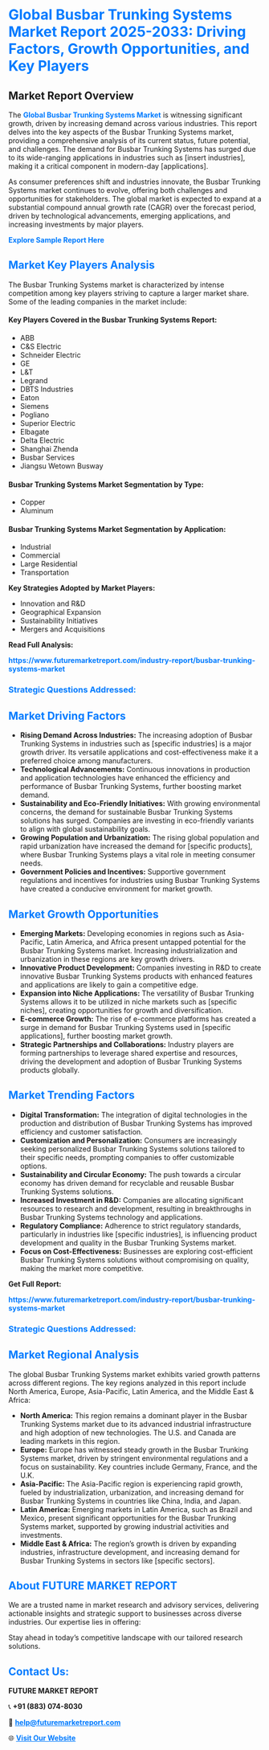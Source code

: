 <h1 style="color: #007BFF;">Global Busbar Trunking Systems Market Report 2025-2033: Driving Factors, Growth Opportunities, and Key Players</h1>

<section id="overview">
<h2>Market Report Overview</h2>
<p>The <a href="https://www.futuremarketreport.com/industry-report/busbar-trunking-systems-market" style="color: #007BFF; text-decoration: none;"><strong>Global Busbar Trunking Systems Market</strong></a> is witnessing significant growth, driven by increasing demand across various industries. This report delves into the key aspects of the Busbar Trunking Systems market, providing a comprehensive analysis of its current status, future potential, and challenges. The demand for Busbar Trunking Systems has surged due to its wide-ranging applications in industries such as [insert industries], making it a critical component in modern-day [applications].</p>
<p>As consumer preferences shift and industries innovate, the Busbar Trunking Systems market continues to evolve, offering both challenges and opportunities for stakeholders. The global market is expected to expand at a substantial compound annual growth rate (CAGR) over the forecast period, driven by technological advancements, emerging applications, and increasing investments by major players.</p>
</section>

<section id="overview">
<p><a href="https://www.futuremarketreport.com/request-sample/reportId=76798" style="color: #007BFF; text-decoration: none;"><strong>Explore Sample Report Here</strong></a></p>
</section>

<section id="key-players">
<h2 style="color: #007BFF;">Market Key Players Analysis</h2>
<p>The Busbar Trunking Systems market is characterized by intense competition among key players striving to capture a larger market share. Some of the leading companies in the market include:</p>
<h4>Key Players Covered in the Busbar Trunking Systems Report:</h4>
<ul><li>ABB</li><li>C&amp;S Electric</li><li>Schneider Electric</li><li>GE</li><li>L&amp;T</li><li>Legrand</li><li>DBTS Industries</li><li>Eaton</li><li>Siemens</li><li>Pogliano</li><li>Superior Electric</li><li>Elbagate</li><li>Delta Electric</li><li>Shanghai Zhenda</li><li>Busbar Services</li><li>Jiangsu Wetown Busway</li></ul>
<h4>Busbar Trunking Systems Market Segmentation by Type:</h4>
<ul><li>Copper</li><li>Aluminum</li></ul>

<h4>Busbar Trunking Systems Market Segmentation by Application:</h4>
<ul><li>Industrial</li><li>Commercial</li><li>Large Residential</li><li>Transportation</li></ul>
<p><strong>Key Strategies Adopted by Market Players:</strong></p>
<ul>
<li>Innovation and R&D</li>
<li>Geographical Expansion</li>
<li>Sustainability Initiatives</li>
<li>Mergers and Acquisitions</li>
</ul>
</section>

<section>
<p><strong>Read Full Analysis: </strong></p><a href="https://www.futuremarketreport.com/industry-report/busbar-trunking-systems-market" style="color: #007BFF; text-decoration: none;"><strong>https://www.futuremarketreport.com/industry-report/busbar-trunking-systems-market</strong></a>
<h3 style="color: #007BFF;">Strategic Questions Addressed:</h3>
</section>

<section id="driving-factors">
<h2 style="color: #007BFF;">Market Driving Factors</h2>
<ul>
<li><strong>Rising Demand Across Industries:</strong> The increasing adoption of Busbar Trunking Systems in industries such as [specific industries] is a major growth driver. Its versatile applications and cost-effectiveness make it a preferred choice among manufacturers.</li>
<li><strong>Technological Advancements:</strong> Continuous innovations in production and application technologies have enhanced the efficiency and performance of Busbar Trunking Systems, further boosting market demand.</li>
<li><strong>Sustainability and Eco-Friendly Initiatives:</strong> With growing environmental concerns, the demand for sustainable Busbar Trunking Systems solutions has surged. Companies are investing in eco-friendly variants to align with global sustainability goals.</li>
<li><strong>Growing Population and Urbanization:</strong> The rising global population and rapid urbanization have increased the demand for [specific products], where Busbar Trunking Systems plays a vital role in meeting consumer needs.</li>
<li><strong>Government Policies and Incentives:</strong> Supportive government regulations and incentives for industries using Busbar Trunking Systems have created a conducive environment for market growth.</li>
</ul>
</section>

<section id="growth-opportunities">
<h2 style="color: #007BFF;">Market Growth Opportunities</h2>
<ul>
<li><strong>Emerging Markets:</strong> Developing economies in regions such as Asia-Pacific, Latin America, and Africa present untapped potential for the Busbar Trunking Systems market. Increasing industrialization and urbanization in these regions are key growth drivers.</li>
<li><strong>Innovative Product Development:</strong> Companies investing in R&D to create innovative Busbar Trunking Systems products with enhanced features and applications are likely to gain a competitive edge.</li>
<li><strong>Expansion into Niche Applications:</strong> The versatility of Busbar Trunking Systems allows it to be utilized in niche markets such as [specific niches], creating opportunities for growth and diversification.</li>
<li><strong>E-commerce Growth:</strong> The rise of e-commerce platforms has created a surge in demand for Busbar Trunking Systems used in [specific applications], further boosting market growth.</li>
<li><strong>Strategic Partnerships and Collaborations:</strong> Industry players are forming partnerships to leverage shared expertise and resources, driving the development and adoption of Busbar Trunking Systems products globally.</li>
</ul>
</section>

<section id="trending-factors">
<h2 style="color: #007BFF;">Market Trending Factors</h2>
<ul>
<li><strong>Digital Transformation:</strong> The integration of digital technologies in the production and distribution of Busbar Trunking Systems has improved efficiency and customer satisfaction.</li>
<li><strong>Customization and Personalization:</strong> Consumers are increasingly seeking personalized Busbar Trunking Systems solutions tailored to their specific needs, prompting companies to offer customizable options.</li>
<li><strong>Sustainability and Circular Economy:</strong> The push towards a circular economy has driven demand for recyclable and reusable Busbar Trunking Systems solutions.</li>
<li><strong>Increased Investment in R&D:</strong> Companies are allocating significant resources to research and development, resulting in breakthroughs in Busbar Trunking Systems technology and applications.</li>
<li><strong>Regulatory Compliance:</strong> Adherence to strict regulatory standards, particularly in industries like [specific industries], is influencing product development and quality in the Busbar Trunking Systems market.</li>
<li><strong>Focus on Cost-Effectiveness:</strong> Businesses are exploring cost-efficient Busbar Trunking Systems solutions without compromising on quality, making the market more competitive.</li>
</ul>
</section>

<section>
<p><strong>Get Full Report: </strong></p><a href="https://www.futuremarketreport.com/industry-report/busbar-trunking-systems-market" style="color: #007BFF; text-decoration: none;"><strong>https://www.futuremarketreport.com/industry-report/busbar-trunking-systems-market</strong></a>
<h3 style="color: #007BFF;">Strategic Questions Addressed:</h3>
</section>


<section id="regional-analysis">
<h2 style="color: #007BFF;">Market Regional Analysis</h2>
<p>The global Busbar Trunking Systems market exhibits varied growth patterns across different regions. The key regions analyzed in this report include North America, Europe, Asia-Pacific, Latin America, and the Middle East & Africa:</p>
<ul>
<li><strong>North America:</strong> This region remains a dominant player in the Busbar Trunking Systems market due to its advanced industrial infrastructure and high adoption of new technologies. The U.S. and Canada are leading markets in this region.</li>
<li><strong>Europe:</strong> Europe has witnessed steady growth in the Busbar Trunking Systems market, driven by stringent environmental regulations and a focus on sustainability. Key countries include Germany, France, and the U.K.</li>
<li><strong>Asia-Pacific:</strong> The Asia-Pacific region is experiencing rapid growth, fueled by industrialization, urbanization, and increasing demand for Busbar Trunking Systems in countries like China, India, and Japan.</li>
<li><strong>Latin America:</strong> Emerging markets in Latin America, such as Brazil and Mexico, present significant opportunities for the Busbar Trunking Systems market, supported by growing industrial activities and investments.</li>
<li><strong>Middle East & Africa:</strong> The region’s growth is driven by expanding industries, infrastructure development, and increasing demand for Busbar Trunking Systems in sectors like [specific sectors].</li>
</ul>
</section>

<footer>
<h2 style="color: #007BFF;">About FUTURE MARKET REPORT</h2>
<p>We are a trusted name in market research and advisory services, delivering actionable insights and strategic support to businesses across diverse industries. Our expertise lies in offering:</p>

<p>Stay ahead in today’s competitive landscape with our tailored research solutions.</p>

<h2 style="color: #007BFF;">Contact Us:</h2>
<p><strong>FUTURE MARKET REPORT</strong></p>
<p>📞 <strong>+91 (883) 074-8030</strong></p>
<p>📧 <strong><a href="mailto:help@futuremarketreport.com" style="color: #007BFF;">help@futuremarketreport.com</a></strong></p>
<p>🌐 <strong><a href="https://www.futuremarketreport.com/" style="color: #007BFF;">Visit Our Website</a></strong></p>
</footer>